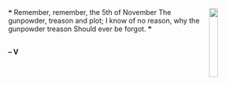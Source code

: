 ##

<img align="right" src="https://imgur.com/DzKoVGw.gif" width=19%/>

❝ Remember, remember, the 5th of November
The gunpowder, treason and plot;
I know of no reason, why the gunpowder treason
Should ever be forgot. ❞

##

#### – V
